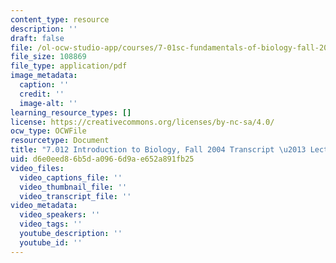 ```yaml
---
content_type: resource
description: ''
draft: false
file: /ol-ocw-studio-app/courses/7-01sc-fundamentals-of-biology-fall-2011/d6e0eed86b5da0966d9ae652a891fb25_7_0122004L13.pdf
file_size: 108869
file_type: application/pdf
image_metadata:
  caption: ''
  credit: ''
  image-alt: ''
learning_resource_types: []
license: https://creativecommons.org/licenses/by-nc-sa/4.0/
ocw_type: OCWFile
resourcetype: Document
title: "7.012 Introduction to Biology, Fall 2004 Transcript \u2013 Lecture 13"
uid: d6e0eed8-6b5d-a096-6d9a-e652a891fb25
video_files:
  video_captions_file: ''
  video_thumbnail_file: ''
  video_transcript_file: ''
video_metadata:
  video_speakers: ''
  video_tags: ''
  youtube_description: ''
  youtube_id: ''
---
```

